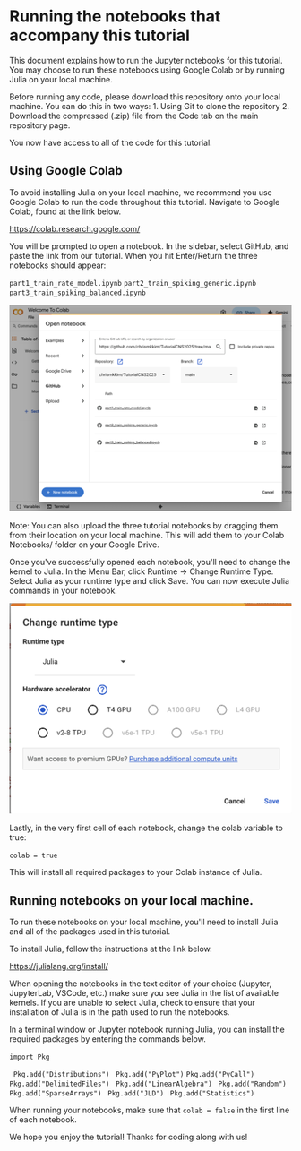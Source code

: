 # Running the notebooks that accompany this tutorial

This document explains how to run the Jupyter notebooks for this tutorial. You may choose to run these notebooks using Google Colab or by running Julia on your local machine.

Before running any code, please download this repository onto your local machine. You can do this in two ways:
    1. Using Git to clone the repository 
    2. Download the compressed (.zip) file from the Code tab on the main repository page. 

You now have access to all of the code for this tutorial. 

## Using Google Colab

To avoid installing Julia on your local machine, we recommend you use Google Colab to run the code throughout this tutorial. Navigate to Google Colab, found at the link below. 

https://colab.research.google.com/

You will be prompted to open a notebook. In the sidebar, select GitHub, and paste the link from our tutorial. When you hit Enter/Return the three notebooks should appear: 

`part1_train_rate_model.ipynb`
`part2_train_spiking_generic.ipynb`
`part3_train_spiking_balanced.ipynb`

![](figure/open_from_git.png)

Note: You can also upload the three tutorial notebooks by dragging them from their location on your local machine. This will add them to your Colab Notebooks/ folder on your Google Drive. 

Once you've successfully opened each notebook, you'll need to change the kernel to Julia. In the Menu Bar, click Runtime -> Change Runtime Type. Select Julia as your runtime type and click Save. You can now execute Julia commands in your notebook.

![](figure/runtime_type.png)

Lastly, in the very first cell of each notebook, change the colab variable to true:

`colab = true`

This will install all required packages to your Colab instance of Julia. 

## Running notebooks on your local machine. 

To run these notebooks on your local machine, you'll need to install Julia and all of the packages used in this tutorial.

To install Julia, follow the instructions at the link below. 

https://julialang.org/install/ 

When opening the notebooks in the text editor of your choice (Jupyter, JupyterLab, VSCode, etc.) make sure you see Julia in the list of available kernels. If you are unable to select Julia, check to ensure that your installation of Julia is in the path used to run the notebooks.  

In a terminal window or Jupyter notebook running Julia, you can install the required packages by entering the commands below.

  `import Pkg`

 ` Pkg.add("Distributions")`
 ` Pkg.add("PyPlot")`
  `Pkg.add("PyCall")`
 ` Pkg.add("DelimitedFiles")`
 ` Pkg.add("LinearAlgebra")`
 ` Pkg.add("Random")`
  `Pkg.add("SparseArrays")`
 ` Pkg.add("JLD")`
 ` Pkg.add("Statistics")`

When running your notebooks, make sure that `colab = false` in the first line of each notebook. 

We hope you enjoy the tutorial! Thanks for coding along with us! 